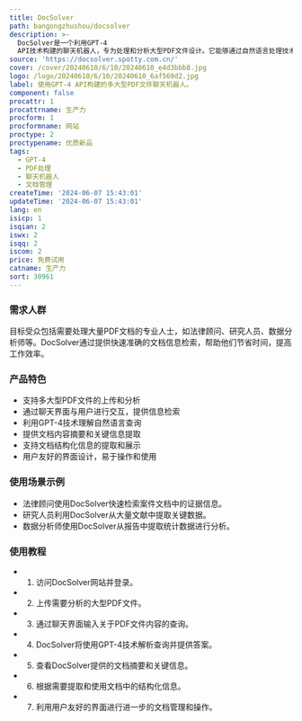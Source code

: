```yaml
---
title: DocSolver
path: bangongzhushou/docsolver
description: >-
  DocSolver是一个利用GPT-4
  API技术构建的聊天机器人，专为处理和分析大型PDF文件设计。它能够通过自然语言处理技术，理解和回应用户关于PDF文件内容的查询，提供高效的信息检索和文档管理解决方案。
source: 'https://docsolver.spotty.com.cn/'
cover: /cover/20240610/6/10/20240610_e4d3bbb8.jpg
logo: /logo/20240610/6/10/20240610_6af569d2.jpg
label: 使用GPT-4 API构建的多大型PDF文件聊天机器人。
component: false
procattr: 1
procattrname: 生产力
procform: 1
procformname: 网站
proctype: 2
proctypename: 优质新品
tags:
  - GPT-4
  - PDF处理
  - 聊天机器人
  - 文档管理
createTime: '2024-06-07 15:43:01'
updateTime: '2024-06-07 15:43:01'
lang: en
isicp: 1
isqian: 2
iswx: 2
isqq: 2
iscom: 2
price: 免费试用
catname: 生产力
sort: 30961
---
```




### 需求人群
目标受众包括需要处理大量PDF文档的专业人士，如法律顾问、研究人员、数据分析师等。DocSolver通过提供快速准确的文档信息检索，帮助他们节省时间，提高工作效率。

### 产品特色
* 支持多大型PDF文件的上传和分析
* 通过聊天界面与用户进行交互，提供信息检索
* 利用GPT-4技术理解自然语言查询
* 提供文档内容摘要和关键信息提取
* 支持文档结构化信息的提取和展示
* 用户友好的界面设计，易于操作和使用

### 使用场景示例
* 法律顾问使用DocSolver快速检索案件文档中的证据信息。
* 研究人员利用DocSolver从大量文献中提取关键数据。
* 数据分析师使用DocSolver从报告中提取统计数据进行分析。

### 使用教程
* 1. 访问DocSolver网站并登录。
* 2. 上传需要分析的大型PDF文件。
* 3. 通过聊天界面输入关于PDF文件内容的查询。
* 4. DocSolver将使用GPT-4技术解析查询并提供答案。
* 5. 查看DocSolver提供的文档摘要和关键信息。
* 6. 根据需要提取和使用文档中的结构化信息。
* 7. 利用用户友好的界面进行进一步的文档管理和操作。

  
